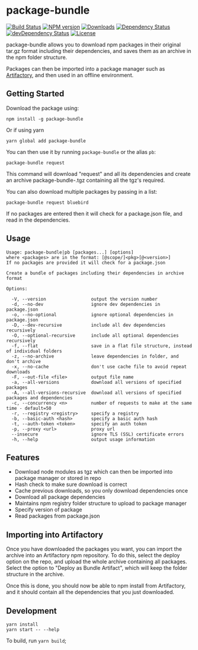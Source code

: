# package-bundle

[![Build Status](https://travis-ci.org/alexbrazier/package-bundle.svg?branch=master)](https://travis-ci.org/alexbrazier/package-bundle)
[![NPM version](https://img.shields.io/npm/v/package-bundle.svg)](https://www.npmjs.com/package/package-bundle)
[![Downloads](https://img.shields.io/npm/dt/package-bundle.svg)](https://www.npmjs.com/package/package-bundle)
[![Dependency Status](https://img.shields.io/david/alexbrazier/package-bundle.svg)](https://david-dm.org/alexbrazier/package-bundle)
[![devDependency Status](https://img.shields.io/david/dev/alexbrazier/package-bundle.svg)](https://david-dm.org/alexbrazier/package-bundle?type=dev)
[![License](https://img.shields.io/npm/l/package-bundle.svg)](https://github.com/alexbrazier/package-bundle/blob/master/LICENSE)

package-bundle allows you to download npm packages in their original tar.gz format including their dependencies, and saves them as an archive in the npm folder structure.

Packages can then be imported into a package manager such as [Artifactory](https://www.jfrog.com/artifactory/), and then used in an offline environment.

## Getting Started

Download the package using:

```
npm install -g package-bundle
```

Or if using yarn

```
yarn global add package-bundle
```

You can then use it by running `package-bundle` or the alias `pb`:

```
package-bundle request
```

This command will download "request" and all its dependencies and create an archive package-bundle-<TIMESTAMP>.tgz containing all the tgz's required.

You can also download multiple packages by passing in a list:

```
package-bundle request bluebird
```

If no packages are entered then it will check for a package.json file, and read in the dependencies.

## Usage

```
Usage: package-bundle|pb [packages...] [options]
where <packages> are in the format: [@scope/]<pkg>[@<version>]
If no packages are provided it will check for a package.json

Create a bundle of packages including their dependencies in archive format

Options:

  -V, --version                 output the version number
  -d, --no-dev                  ignore dev dependencies in package.json
  -o, --no-optional             ignore optional dependencies in package.json
  -D, --dev-recursive           include all dev dependencies recursively
  -O, --optional-recursive      include all optional dependencies recursively
  -f, --flat                    save in a flat file structure, instead of individual folders
  -z, --no-archive              leave dependencies in folder, and don't archive
  -x, --no-cache                don't use cache file to avoid repeat downloads
  -F, --out-file <file>         output file name
  -a, --all-versions            download all versions of specified packages
  -A, --all-versions-recursive  download all versions of specified packages and dependencies
  -c, --concurrency <n>         number of requests to make at the same time - default=50
  -r, --registry <registry>     specify a registry
  -b, --basic-auth <hash>       specify a basic auth hash
  -t, --auth-token <token>      specify an auth token
  -p, --proxy <url>             proxy url
  --insecure                    ignore TLS (SSL) certificate errors
  -h, --help                    output usage information
```

## Features

* Download node modules as tgz which can then be imported into package manager or stored in repo
* Hash check to make sure download is correct
* Cache previous downloads, so you only download dependencies once
* Download all package dependencies
* Maintains npm registry folder structure to upload to package manager
* Specify version of package
* Read packages from package.json


## Importing into Artifactory

Once you have downloaded the packages you want, you can import the archive into an Artifactory npm repository. To do this, select the deploy option on the repo, and upload the whole archive containing all packages. Select the option to "Deploy as Bundle Artifact", which will keep the folder structure in the archive.

Once this is done, you should now be able to npm install from Artifactory, and it should contain all the dependencies that you just downloaded.

## Development

```
yarn install
yarn start -- --help
```

To build, run `yarn build`;
